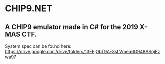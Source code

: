 # CHIP9.NET
## A CHIP9 emulator made in C# for the 2019 X-MAS CTF.
System spec can be found here: https://drive.google.com/drive/folders/13FEjObT9AE3sLVmeq6G948ASojEzwa97
